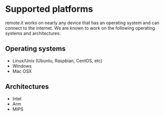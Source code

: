 # Supported platforms

remote.it works on nearly any device that has an operating system and can connect to the internet. We are known to work on the following operating systems and architectures:

## Operating systems

* Linux/Unix \(Ubuntu, Raspbian, CentOS, etc\)
* Windows
* Mac OSX

## Architectures

* Intel
* Arm
* MIPS




